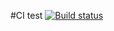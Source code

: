 #CI test
[![Build status](https://ci.appveyor.com/api/projects/status/105knnmctejeph5c?svg=true)](https://ci.appveyor.com/project/anastasi89/unit)